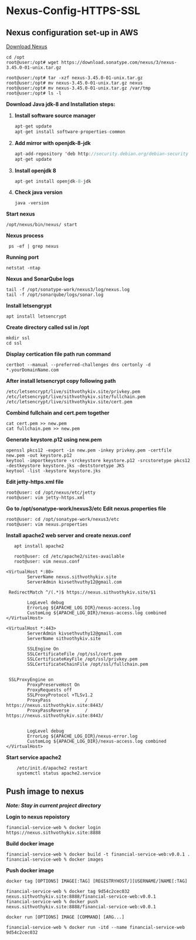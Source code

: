 # Nexus-Config-HTTPS-SSL
## Nexus configuration set-up in AWS

[Download Nexus](https://download.sonatype.com/nexus/3/nexus-3.45.0-01-unix.tar.gz)

    cd /opt
    root@user:/opt# wget https://download.sonatype.com/nexus/3/nexus-3.45.0-01-unix.tar.gz
    
    root@user:/opt# tar -xzf nexus-3.45.0-01-unix.tar.gz
    root@user:/opt# mv nexus-3.45.0-01-unix.tar.gz nexus
    root@user:/opt# mv nexus-3.45.0-01-unix.tar.gz /var/tmp
    root@user:/opt# ls -l 
  

**Download Java jdk-8 and Installation steps:**

1.  **Install software source manager**
    
    ```java
    apt-get update
    apt-get install software-properties-common
    
    ```
    
2.  **Add mirror with openjdk-8-jdk**
    
    ```java
    apt-add-repository 'deb http://security.debian.org/debian-security stretch/updates main'
    apt-get update
    
    ```
    
3.  **Install openjdk 8**
    
    ```java
    apt-get install openjdk-8-jdk
    ```
4. **Check java version**
    ``` 
    java -version
    ```    
   
**Start nexus**
     
```/opt/nexus/bin/nexus/ start ```

**Nexus process**

``` ps -ef | grep nexus```

**Running port**

```netstat -ntap```


**Nexus and SonarQube logs**

```
tail -f /opt/sonatype-work/nexus3/log/nexus.log
tail -f /opt/sonarqube/logs/sonar.log 

```

**Install letsengrypt**

```apt install letsencrypt```

**Create directory called ssl in /opt**

``` 
mkdir ssl
cd ssl
```

**Display certication file path run command**

```
certbot --manual --preferred-challenges dns certonly -d *.yourDomainName.com
```

**After install letsencrypt copy following path**

```
/etc/letsencrypt/live/sithvothykiv.site/privkey.pem
/etc/letsencrypt/live/sithvothykiv.site/fullchain.pem
/etc/letsencrypt/live/sithvothykiv.site/cert.pem
```

**Combind fullchain and cert.pem together**

```
cat cert.pem >> new.pem 
cat fullchain.pem >> new.pem
```

**Generate keystore.p12 using new.pem**

```
openssl pkcs12 -export -in new.pem -inkey privkey.pem -certfile new.pem -out keystore.p12
keytool -importkeystore -srckeystore keystore.p12 -srcstoretype pkcs12 -destkeystore keystore.jks -deststoretype JKS
keytool -list -keystore keystore.jks
``` 
 
 **Edit jetty-https.xml file**
 ```
 root@user: cd /opt/nexus/etc/jetty
 root@user: vim jetty-https.xml
 ```  

**Go to /opt/sonatype-work/nexus3/etc Edit nexus.properties file**

```
root@user: cd /opt/sonatype-work/nexus3/etc
root@user: vim nexus.properties
```

**Install apache2 web server and create nexus.conf**

```
   apt install apache2 

   root@user: cd /etc/apache2/sites-available
   root@user: vim nexus.conf

<VirtualHost *:80>
        ServerName nexus.sithvothykiv.site
        ServerAdmin kivsethvuthy12@gmail.com

 RedirectMatch ^/(.*)$ https://nexus.sithvothykiv.site/$1

        LogLevel debug
        ErrorLog ${APACHE_LOG_DIR}/nexus-access.log
        CustomLog ${APACHE_LOG_DIR}/nexus-access.log combined
</VirtualHost>

<VirtualHost *:443>
        ServerAdmin kivsethvuthy12@gmail.com
        ServerName sithvothykiv.site

        SSLEngine On
        SSLCertificateFile /opt/ssl/cert.pem
        SSLCertificateKeyFile /opt/ssl/privkey.pem
        SSLCertificateChainFile /opt/ssl/fullchain.pem


 SSLProxyEngine on
        ProxyPreserveHost On
        ProxyRequests off
        SSLProxyProtocol +TLSv1.2
        ProxyPass             /        https://nexus.sithvothykiv.site:8443/
        ProxyPassReverse      /        https://nexus.sithvothykiv.site:8443/


        LogLevel debug
        ErrorLog ${APACHE_LOG_DIR}/nexus-error.log
        CustomLog ${APACHE_LOG_DIR}/nexus-access.log combined
</VirtualHost>

```
**Start service apache2**
```
    /etc/init.d/apache2 restart
    systemctl status apache2.service
```

## Push image to nexus

***Note: Stay in current project directory***

**Login to nexus repoistory**

```
financial-service-web % docker login https://nexus.sithvothykiv.site:8888
```

**Build docker image**

```
financial-service-web % docker build -t financial-service-web:v0.0.1 .
financial-service-web % docker images 
```

**Push docker image**


```
docker tag [OPTIONS] IMAGE[:TAG] [REGISTRYHOST/][USERNAME/]NAME[:TAG]

financial-service-web % docker tag 9d54c2cec032 nexus.sithvothykiv.site:8888/financial-service-web:v0.0.1 
financial-service-web % docker push nexus.sithvothykiv.site:8888/financial-service-web:v0.0.1

docker run [OPTIONS] IMAGE [COMMAND] [ARG...]

financial-service-web % docker run -itd --name financial-service-web 9d54c2cec032
```


